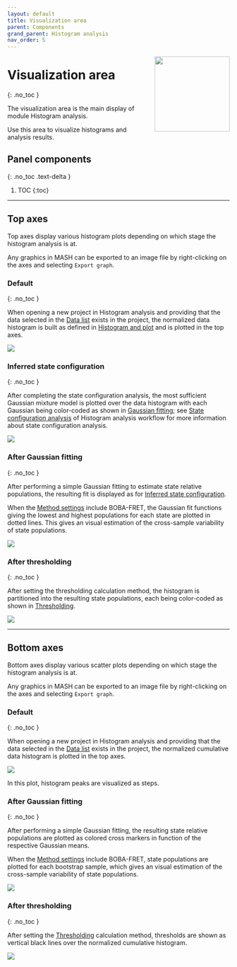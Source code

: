 ```yaml
---
layout: default
title: Visualization area
parent: Components
grand_parent: Histogram analysis
nav_order: 5
---
```


<img src="../../assets/images/logos/logo-histogram-analysis_400px.png" width="170" style="float:right; margin-left: 15px;"/>

# Visualization area
{: .no_toc }

The visualization area is the main display of module Histogram analysis.

Use this area to visualize histograms and analysis results.

## Panel components
{: .no_toc .text-delta }

1. TOC
{:toc}


---

## Top axes

Top axes display various histogram plots depending on which stage the histogram analysis is at.

Any graphics in MASH can be exported to an image file by right-clicking on the axes and selecting `Export graph`.


### Default
{: .no_toc }

When opening a new project in Histogram analysis and providing that the data selected in the
[Data list](panel-histogram-and-plot.html#data-list) exists in the project, the normalized data histogram is built as defined in 
[Histogram and plot](panel-histogram-and-plot.html) and is plotted in the top axes.

<img src="../../assets/images/gui/HA-area-visualization-top-default.png" style="max-width:482px;">


### Inferred state configuration
{: .no_toc }

After completing the state configuration analysis, the most sufficient Gaussian mixture model is plotted over the data histogram with each Gaussian being color-coded as shown in 
[Gaussian fitting](panel-state-populations#gaussian-fitting); see 
[State configuration analysis](../workflow.html#determine-the-most-sufficient-state-configuration) of Histogram analysis workflow for more information about state configuration analysis.

<img src="../../assets/images/gui/HA-area-visualization-top-gaussian.png" style="max-width:482px;">


### After Gaussian fitting
{: .no_toc }

After performing a simple Gaussian fitting to estimate state relative populations, the resulting fit is displayed as for 
[Inferred state configuration](#inferred-state-configuration).

When the 
[Method settings](panel-state-populations.html#method-settings) include BOBA-FRET, the Gaussian fit functions giving the lowest and highest populations for each state are plotted in dotted lines. 
This gives an visual estimation of the cross-sample variability of state populations.

<img src="../../assets/images/gui/HA-area-visualization-top-gaussian-boba.png" style="max-width:482px;">


### After thresholding
{: .no_toc }

After setting the thresholding calculation method, the histogram is partitioned into the resulting state populations, each being color-coded as shown in 
[Thresholding](panel-state-populations#thresholding).

<img src="../../assets/images/gui/HA-area-visualization-top-threshold.png" style="max-width:482px;">


---

## Bottom axes

Bottom axes display various scatter plots depending on which stage the histogram analysis is at.

Any graphics in MASH can be exported to an image file by right-clicking on the axes and selecting `Export graph`.

### Default
{: .no_toc }

When opening a new project in Histogram analysis and providing that the data selected in the
[Data list](panel-histogram-and-plot.html#data-list) exists in the project, the normalized cumulative data histogram is plotted in the top axes.

<img src="../../assets/images/gui/HA-area-visualization-bottom-default.png" style="max-width:482px;">

In this plot, histogram peaks are visualized as steps.


### After Gaussian fitting
{: .no_toc }

After performing a simple Gaussian fitting, the resulting state relative populations are plotted as colored cross markers in function of the respective Gaussian means.

When the 
[Method settings](panel-state-populations.html#method-settings) include BOBA-FRET, state populations are plotted for each bootstrap sample, which gives an visual estimation of the cross-sample variability of state populations.

<img src="../../assets/images/gui/HA-area-visualization-bottom-gaussian-boba.png" style="max-width:482px;">


### After thresholding
{: .no_toc }

After setting the 
[Thresholding](panel-state-populations#thresholding) calculation method, thresholds are shown as vertical black lines over the normalized cumulative histogram.

<img src="../../assets/images/gui/HA-area-visualization-bottom-threshold.png" style="max-width:482px;">


